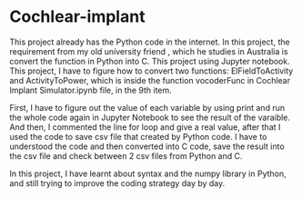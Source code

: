# Cochlear-implant
This project already has the Python code in the internet. In this project, the requirement from my old university friend , which he studies in Australia is convert the function in Python into C. This project using Jupyter notebook. This project, I have to figure how to convert two functions: ElFieldToActivity and ActivityToPower, which is inside the function vocoderFunc in Cochlear Implant Simulator.ipynb file, in the 9th item.

First, I have to figure out the value of each variable by using print and run the whole code again in Jupyter Notebook to see the result of the varaible. And then, I commented the line for loop and give a real value, after that I used the code to save csv file that created by Python code. I have to understood the code and then converted into C code, save the result into the csv file and check between 2 csv files from Python and C.

In this project, I have learnt about syntax and the numpy library in Python, and still trying to improve the coding strategy day by day.
